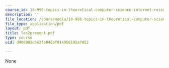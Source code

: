 ```yaml
---
course_id: 18-996-topics-in-theoretical-computer-science-internet-research-problems-spring-2002
description: ''
file_location: /coursemedia/18-996-topics-in-theoretical-computer-science-internet-research-problems-spring-2002/d400982e6e2fe646bf914050192a7052_lec2present.pdf
file_type: application/pdf
layout: pdf
title: lec2present.pdf
type: course
uid: d400982e6e2fe646bf914050192a7052

---
```

None
